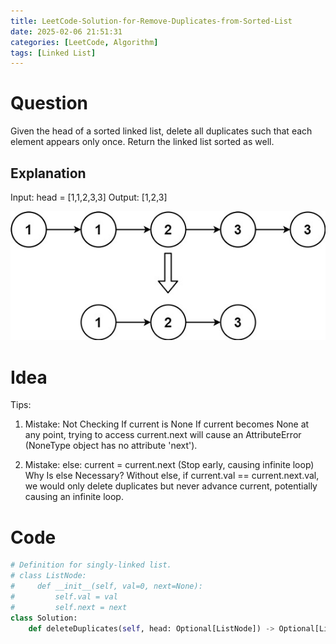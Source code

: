 ```yaml
---
title: LeetCode-Solution-for-Remove-Duplicates-from-Sorted-List
date: 2025-02-06 21:51:31
categories: [LeetCode, Algorithm]
tags: [Linked List]
---
```


# Question

Given the head of a sorted linked list, delete all duplicates such that each element appears only once. Return the linked list sorted as well.

## Explanation

Input: head = [1,1,2,3,3]
Output: [1,2,3]

![Local image](./images/83_1.png "Linked list cycle explanation 2")

# Idea

Tips:

1. Mistake: Not Checking If current is None
   If current becomes None at any point, trying to access current.next will cause an AttributeError (NoneType object has no attribute 'next').

2. Mistake: else: current = current.next (Stop early, causing infinite loop)
   Why Is else Necessary?
   Without else, if current.val == current.next.val, we would only delete duplicates but never advance current, potentially causing an infinite loop.

# Code

```python
# Definition for singly-linked list.
# class ListNode:
#     def __init__(self, val=0, next=None):
#         self.val = val
#         self.next = next
class Solution:
    def deleteDuplicates(self, head: Optional[ListNode]) -> Optional[ListNode]:

```

